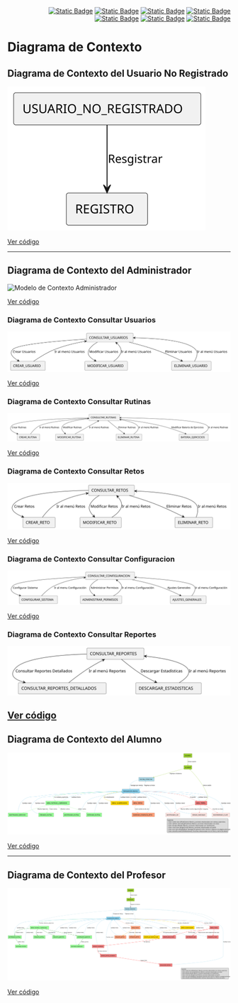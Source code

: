 <div align=right>

[![Static Badge](https://img.shields.io/badge/Inicio-e54d4c?style=flat-square&logo=kasasmart&logoColor=FFFFFF)](/README.md) [![Static Badge](https://img.shields.io/badge/Modelo%20del%20Dominio-e54d4c?style=flat-square&logo=stackshare&logoColor=FFFFFF)](/MdD/README.md) [![Static Badge](https://img.shields.io/badge/Actores-e54d4c?style=flat-square&logo=stackshare&logoColor=FFFFFF)](/Documentos/Actores/Actores.md) [![Static Badge](https://img.shields.io/badge/Casos%20de%20Uso-e54d4c?style=flat-square&logo=stackshare&logoColor=FFFFFF)](/Documentos/CasosUso/README.md) [![Static Badge](https://img.shields.io/badge/Diagramas%20de%20Contexto-e54d4c?style=flat-square&logo=stackshare&logoColor=FFFFFF)](/Documentos/DiagramasDeContexto/README.md) [![Static Badge](https://img.shields.io/badge/CdU%20Detallados-e54d4c?style=flat-square&logo=stackshare&logoColor=FFFFFF)](/Documentos/DetallarCasosDeUso/README.md) [![Static Badge](https://img.shields.io/badge/Prototipado-e54d4c?style=flat-square&logo=stackshare&logoColor=FFFFFF)](/Documentos/MockUp/PrototipoCdU.md)

</div>

# Diagrama de Contexto

## Diagrama de Contexto del Usuario No Registrado

![Modelo de Contexto Usuario No Registrado](../Imagenes/DiagramasContexto/UsuarioNoRegistradoContexto.svg)

[Ver código](UsuarioNoRegistradoContexto.puml)

---

## Diagrama de Contexto del Administrador

![Modelo de Contexto Administrador](https://github.com/celiabecerril/24-25-IdSw1-SDR/blob/main/Documentos/Imagenes/DiagramasContexto/DiagramasDeContextoAdministrador/ContextoAdministrador.svg)

[Ver código](https://github.com/celiabecerril/24-25-IdSw1-SDR/blob/main/Documentos/DiagramasDeContexto/DiagramasDeContextoAdministrador/AdministradorContexto.puml)


### Diagrama de Contexto Consultar Usuarios

![Modelo de Contexto Consultar Usuarios](https://github.com/celiabecerril/24-25-IdSw1-SDR/blob/main/Documentos/Imagenes/DiagramasContexto/DiagramasDeContextoAdministrador/DiagramaDeContextoConsultarUsuariosAdministrador.svg)

[Ver código](https://github.com/celiabecerril/24-25-IdSw1-SDR/blob/main/Documentos/DiagramasDeContexto/DiagramasDeContextoAdministrador/DiagramaDeContextoConsultarUsuariosAdministrador.puml)

### Diagrama de Contexto Consultar Rutinas

![Modelo de Contexto Consultar Usuarios](https://github.com/celiabecerril/24-25-IdSw1-SDR/blob/main/Documentos/Imagenes/DiagramasContexto/DiagramasDeContextoAdministrador/DiagramaDeContextoConsultarRutinasAdministrador.svg)

[Ver código](https://github.com/celiabecerril/24-25-IdSw1-SDR/blob/main/Documentos/DiagramasDeContexto/DiagramasDeContextoAdministrador/DiagramaDeContextoConsultarRutinasAdministrador.puml)

### Diagrama de Contexto Consultar Retos

![Modelo de Contexto Consultar Usuarios](https://github.com/celiabecerril/24-25-IdSw1-SDR/blob/main/Documentos/Imagenes/DiagramasContexto/DiagramasDeContextoAdministrador/DiagramaDeContextoConsultarRetosAdministrador.svg)

[Ver código](https://github.com/celiabecerril/24-25-IdSw1-SDR/blob/main/Documentos/DiagramasDeContexto/DiagramasDeContextoAdministrador/DiagramaDeContextoConsultarRetosAdministrador.puml)

### Diagrama de Contexto Consultar Configuracion

![Modelo de Contexto Consultar Usuarios](https://github.com/celiabecerril/24-25-IdSw1-SDR/blob/main/Documentos/Imagenes/DiagramasContexto/DiagramasDeContextoAdministrador/DiagramaDeContextoConsultarConfiguracionAdministrador.svg)

[Ver código](https://github.com/celiabecerril/24-25-IdSw1-SDR/blob/main/Documentos/DiagramasDeContexto/DiagramasDeContextoAdministrador/DiagramaDeContextoConsultarConfiguracionAdministrador.puml)

### Diagrama de Contexto Consultar Reportes

![Modelo de Contexto Consultar Usuarios](https://github.com/celiabecerril/24-25-IdSw1-SDR/blob/main/Documentos/Imagenes/DiagramasContexto/DiagramasDeContextoAdministrador/DiagramaDeContextoConsultarReportesAdministrador.svg)

[Ver código](https://github.com/celiabecerril/24-25-IdSw1-SDR/blob/main/Documentos/DiagramasDeContexto/DiagramasDeContextoAdministrador/DiagramaDeContextoConsultarReportesAdministrador.puml)
---

## Diagrama de Contexto del Alumno

![Modelo de Contexto Alumno](../Imagenes/DiagramasContexto/AlumnoContexto.svg)

[Ver código](AlumnosContexto.puml)

---

## Diagrama de Contexto del Profesor

![Modelo de Contexto Profesor](../Imagenes/DiagramasContexto/ProfesorContexto.svg)

[Ver código](ProfesorContexto.puml)

